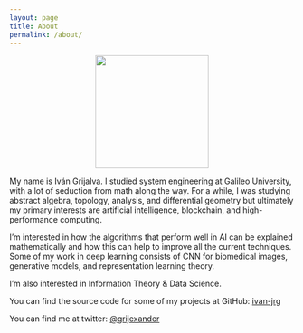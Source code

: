 ```yaml
---
layout: page
title: About
permalink: /about/
---
```


<figure>
<center>
<img src="{{site.baseurl}}/assets/img/about/photo.png" width="200" class="center"/>
 </center>
</figure>

My name is Iván Grijalva. I studied system engineering at Galileo University, with a lot of seduction from math along the way. For a while, I was studying abstract algebra, topology, analysis, and differential geometry but ultimately my primary interests are artificial intelligence, blockchain, and high-performance computing.

I’m interested in how the algorithms that perform well in AI can be explained mathematically and how this can help to improve all the current techniques. Some of my work in deep learning consists of CNN for biomedical images, generative models, and representation learning theory.

I’m also interested in Information Theory & Data Science.

You can find the source code for some of my projects at GitHub:
[ivan-jrg](https://github.com/ivan-jgr)

You can find me at twitter:
[@grijexander](https://twitter.com/grijexander)
